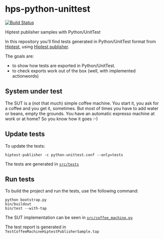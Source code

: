 # hps-python-unittest
[![Build Status](https://travis-ci.org/hiptest/hps-python-unittest.svg?branch=master)](https://travis-ci.org/hiptest/hps-python-unittest)

Hiptest publisher samples with Python/UnitTest

In this repository you'll find tests generated in Python/UnitTest format from [Hiptest](https://hiptest.net), using [Hiptest publisher](https://github.com/hiptest/hiptest-publisher).

The goals are:

 * to show how tests are exported in Python/UnitTest.
 * to check exports work out of the box (well, with implemented actionwords)

System under test
------------------

The SUT is a (not that much) simple coffee machine. You start it, you ask for a coffee and you get it, sometimes. But most of times you have to add water or beans, empty the grounds. You have an automatic expresso machine at work or at home? So you know how it goes :-)

Update tests
-------------


To update the tests:

    hiptest-publisher -c python-unittest.conf --only=tests

The tests are generated in [``src/tests``](https://github.com/hiptest/hps-python-unittest/tree/master/src/tests)

Run tests
---------


To build the project and run the tests, use the following command:

    python bootstrap.py
    bin/buildout
    bin/test --with-tap

The SUT implementation can be seen in [``src/coffee_machine.py``](https://github.com/hiptest/hps-python-unittest/blob/master/src/coffee_machine.py)

The test report is generated in ```TestCoffeeMachineHiptestPublisherSample.tap```
